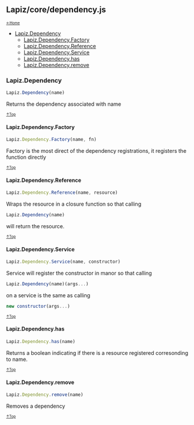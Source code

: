 ## Lapiz/core/dependency.js<a name="__top"></a>

<sub><sup>[&larr;Home](index.md)</sup></sub>

* [Lapiz.Dependency](#Lapiz.Dependency)
  * [Lapiz.Dependency.Factory](#Lapiz.Dependency.Factory)
  * [Lapiz.Dependency.Reference](#Lapiz.Dependency.Reference)
  * [Lapiz.Dependency.Service](#Lapiz.Dependency.Service)
  * [Lapiz.Dependency.has](#Lapiz.Dependency.has)
  * [Lapiz.Dependency.remove](#Lapiz.Dependency.remove)

### <a name='Lapiz.Dependency'></a>Lapiz.Dependency
```javascript
Lapiz.Dependency(name)
```
Returns the dependency associated with name

<sub><sup>[&uarr;Top](#__top)</sup></sub>
#### <a name='Lapiz.Dependency.Factory'></a>Lapiz.Dependency.Factory
```javascript
Lapiz.Dependency.Factory(name, fn)
```
Factory is the most direct of the dependency registrations, it registers
the function directly

<sub><sup>[&uarr;Top](#__top)</sup></sub>
#### <a name='Lapiz.Dependency.Reference'></a>Lapiz.Dependency.Reference
```javascript
Lapiz.Dependency.Reference(name, resource)
```
Wraps the resource in a closure function so that calling
```javascript
Lapiz.Dependency(name)
```
will return the resource.

<sub><sup>[&uarr;Top](#__top)</sup></sub>
#### <a name='Lapiz.Dependency.Service'></a>Lapiz.Dependency.Service
```javascript
Lapiz.Dependency.Service(name, constructor)
```
Service will register the constructor in manor so that calling
```javascript
Lapiz.Dependency(name)(args...)
```
on a service is the same as calling
```javascript
new constructor(args...)
```

<sub><sup>[&uarr;Top](#__top)</sup></sub>
#### <a name='Lapiz.Dependency.has'></a>Lapiz.Dependency.has
```javascript
Lapiz.Dependency.has(name)
```
Returns a boolean indicating if there is a resource registered corresonding
to name.

<sub><sup>[&uarr;Top](#__top)</sup></sub>
#### <a name='Lapiz.Dependency.remove'></a>Lapiz.Dependency.remove
```javascript
Lapiz.Dependency.remove(name)
```
Removes a dependency

<sub><sup>[&uarr;Top](#__top)</sup></sub>